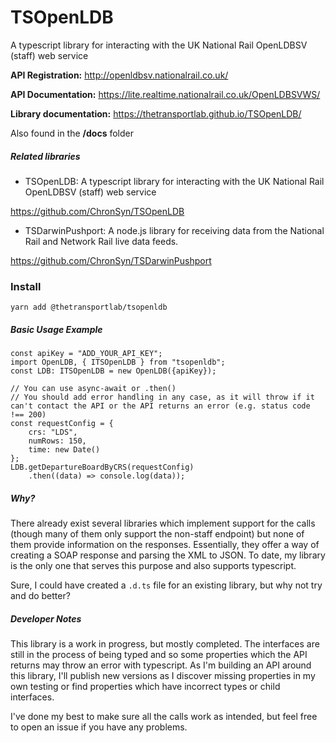 # TSOpenLDB

A typescript library for interacting with the UK National Rail OpenLDBSV (staff) web service

**API Registration:** http://openldbsv.nationalrail.co.uk/

**API Documentation:** https://lite.realtime.nationalrail.co.uk/OpenLDBSVWS/

**Library documentation:** https://thetransportlab.github.io/TSOpenLDB/

Also found in the **/docs** folder

##### Related libraries

- TSOpenLDB: A typescript library for interacting with the UK National Rail OpenLDBSV (staff) web service

https://github.com/ChronSyn/TSOpenLDB

- TSDarwinPushport: A node.js library for receiving data from the National Rail and Network Rail live data feeds.

https://github.com/ChronSyn/TSDarwinPushport

### Install

```
yarn add @thetransportlab/tsopenldb
```

##### Basic Usage Example

    const apiKey = "ADD_YOUR_API_KEY";
    import OpenLDB, { ITSOpenLDB } from "tsopenldb";
    const LDB: ITSOpenLDB = new OpenLDB({apiKey});

    // You can use async-await or .then()
    // You should add error handling in any case, as it will throw if it can't contact the API or the API returns an error (e.g. status code !== 200)
    const requestConfig = {
        crs: "LDS",
        numRows: 150,
        time: new Date()
    };
    LDB.getDepartureBoardByCRS(requestConfig)
        .then((data) => console.log(data));

##### Why?

There already exist several libraries which implement support for the calls (though many of them only support the non-staff endpoint) but none of them provide information on the responses. Essentially, they offer a way of creating a SOAP response and parsing the XML to JSON. To date, my library is the only one that serves this purpose and also supports typescript.

Sure, I could have created a `.d.ts` file for an existing library, but why not try and do better?

##### Developer Notes

This library is a work in progress, but mostly completed. The interfaces are still in the process of being typed and so some properties which the API returns may throw an error with typescript. As I'm building an API around this library, I'll publish new versions as I discover missing properties in my own testing or find properties which have incorrect types or child interfaces.

I've done my best to make sure all the calls work as intended, but feel free to open an issue if you have any problems.
